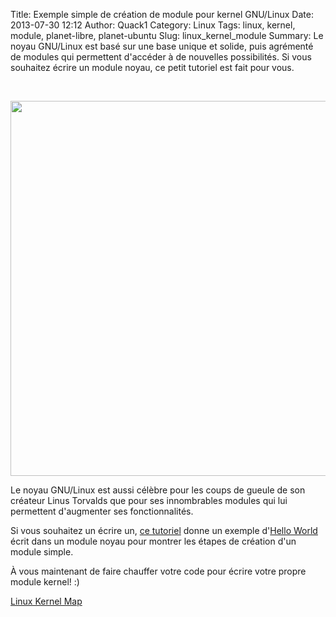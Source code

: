 Title: Exemple simple de création de module pour kernel GNU/Linux
Date: 2013-07-30 12:12
Author: Quack1
Category: Linux
Tags: linux, kernel, module, planet-libre, planet-ubuntu
Slug: linux_kernel_module
Summary: Le noyau GNU/Linux est basé sur une base unique et solide, puis agrémenté de modules qui permettent d'accéder à de nouvelles possibilités. Si vous souhaitez écrire un module noyau, ce petit tutoriel est fait pour vous.

&nbsp;
<div align=center><img src="static/upload/linux_kernel_map.png" width="600" align=center /></div>

Le noyau GNU/Linux est aussi célèbre pour les coups de gueule de son créateur Linus Torvalds que pour ses innombrables modules qui lui permettent d'augmenter ses fonctionnalités.

Si vous souhaitez un écrire un, [ce tutoriel](http://www.thegeekstuff.com/2013/07/write-linux-kernel-module/?utm_source=feedburner&utm_medium=feed&utm_campaign=Feed%3A+TheGeekStuff+%28The+Geek+Stuff%29) donne un exemple d'[Hello World](http://fr.wikipedia.org/wiki/Hello_world) écrit dans un module noyau pour montrer les étapes de création d'un module simple.

À vous maintenant de faire chauffer votre code pour écrire votre propre module kernel! :)

[Linux Kernel Map](http://upload.wikimedia.org/wikipedia/commons/5/5b/Linux_kernel_map.png)